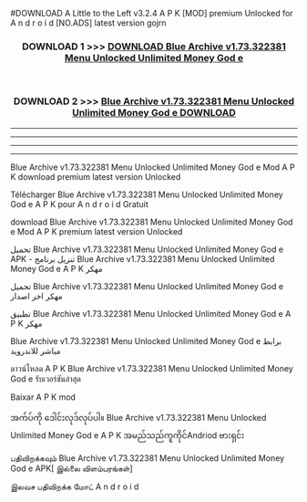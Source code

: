 #DOWNLOAD A Little to the Left v3.2.4 A P K [MOD] premium Unlocked for A n d r o i d [NO.ADS] latest version gojrn 



<div align="center">

<h3>DOWNLOAD 1 >>> <a href="https://downloadmod1.web.app/?judul=Blue Archive v1.73.322381 Menu Unlocked Unlimited Money God e ">DOWNLOAD Blue Archive v1.73.322381 Menu Unlocked Unlimited Money God e </a></h3><br>

<h3>DOWNLOAD 2 >>> <a href="https://downloadmod1.web.app/?judul=Blue Archive v1.73.322381 Menu Unlocked Unlimited Money God e ">Blue Archive v1.73.322381 Menu Unlocked Unlimited Money God e  DOWNLOAD </a></h3>

</div>


----------------------------------------------------------

----------------------------------------------------------

----------------------------------------------------------

----------------------------------------------------------


Blue Archive v1.73.322381 Menu Unlocked Unlimited Money God e  Mod A P K download premium latest version Unlocked

Télécharger Blue Archive v1.73.322381 Menu Unlocked Unlimited Money God e  A P K pour A n d r o i d Gratuit

download Blue Archive v1.73.322381 Menu Unlocked Unlimited Money God e  Mod A P K premium latest version Unlocked

تحميل Blue Archive v1.73.322381 Menu Unlocked Unlimited Money God e  APK - تنزيل برنامج Blue Archive v1.73.322381 Menu Unlocked Unlimited Money God e  A P K مهكر

تحميل Blue Archive v1.73.322381 Menu Unlocked Unlimited Money God e  مهكر اخر اصدار

تطبيق Blue Archive v1.73.322381 Menu Unlocked Unlimited Money God e  A P K مهكر

Blue Archive v1.73.322381 Menu Unlocked Unlimited Money God e  برابط مباشر للاندرويد

ดาวน์โหลด A P K Blue Archive v1.73.322381 Menu Unlocked Unlimited Money God e  รับเวอร์ชันล่าสุด

Baixar A P K mod

အက်ပ်ကို ဒေါင်းလုဒ်လုပ်ပါ။ Blue Archive v1.73.322381 Menu Unlocked Unlimited Money God e  A P K အမည်သည်ကူကိုင်Andriod ဗားရှင်း

பதிவிறக்கவும் Blue Archive v1.73.322381 Menu Unlocked Unlimited Money God e  APK[ இல்லை விளம்பரங்கள்] 
 
இலவச பதிவிறக்க மோட் A n d r o i d



